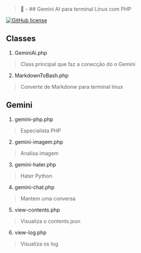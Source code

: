 > 🤖 - ##  Gemini AI para terminal Linux com PHP

[![GitHub license](https://img.shields.io/github/license/github_username/repo_name?style=flat-square)](https://www.gnu.org/licenses/gpl-3.0.en.html)

## Classes

1. GeminiAi.php
> Class principal que faz a conecção do o Gemini

2. MarkdownToBash.php
> Converte de Markdonw para terminal linux


## Gemini

1. gemini-php.php
> Especialista PHP

2. gemini-imagem.php
> Analisa imagem

3. gemini-hater.php
> Hater Python

4. gemini-chat.php
> Mantem uma conversa

5. view-contents.php
> Visualiza o contents.json

6. view-log.php
> Visualiza os log
